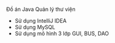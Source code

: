 Đồ án Java Quản lý thư viện
- Sử dụng IntelliJ IDEA
- Sử dụng MySQL
- Sử dụng mô hình 3 lớp GUI, BUS, DAO
